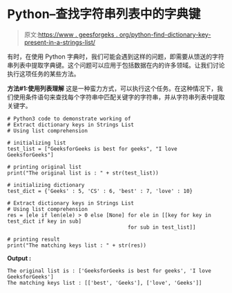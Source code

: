# Python–查找字符串列表中的字典键

> 原文:[https://www . geesforgeks . org/python-find-dictionary-key-present-in-a-strings-list/](https://www.geeksforgeeks.org/python-find-dictionary-keys-present-in-a-strings-list/)

有时，在使用 Python 字典时，我们可能会遇到这样的问题，即需要从馈送的字符串列表中提取字典键。这个问题可以应用于包括数据在内的许多领域。让我们讨论执行这项任务的某些方法。

**方法#1:使用列表理解**
这是一种蛮力方式，可以执行这个任务。在这种情况下，我们使用条件语句来查找每个字符串中匹配关键字的字符串，并从字符串列表中提取关键字。

```
# Python3 code to demonstrate working of 
# Extract dictionary keys in Strings List
# Using list comprehension

# initializing list
test_list = ["GeeksforGeeks is best for geeks", "I love GeeksforGeeks"]

# printing original list
print("The original list is : " + str(test_list))

# initializing dictionary
test_dict = {'Geeks' : 5, 'CS' : 6, 'best' : 7, 'love' : 10}

# Extract dictionary keys in Strings List
# Using list comprehension
res = [ele if len(ele) > 0 else [None] for ele in [[key for key in test_dict if key in sub]
                                       for sub in test_list]]

# printing result 
print("The matching keys list : " + str(res)) 
```

**Output :**

```
The original list is : ['GeeksforGeeks is best for geeks', 'I love GeeksforGeeks']
The matching keys list : [['best', 'Geeks'], ['love', 'Geeks']]

```